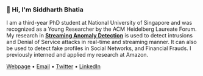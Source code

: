 ### 👋 Hi, I'm Siddharth Bhatia

I am a third-year PhD student at National University of Singapore and was recognized as a Young Researcher by the ACM Heidelberg Laureate Forum. My research in **[Streaming Anomaly Detection](https://github.com/Stream-AD/)** is used to detect intrusions and Denial of Service attacks in real-time and streaming manner. It can also be used to detect fake profiles in Social Networks, and Financial Frauds. I previously interned and applied my research at Amazon.

[Webpage](https://www.comp.nus.edu.sg/~sbhatia/) • [Email](mailto:siddharth@comp.nus.edu.sg) • [Twitter](https://twitter.com/siddharthb_) • [LinkedIn](https://www.linkedin.com/in/siddharthbhatia-nus/)
